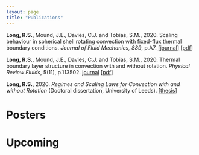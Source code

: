 ```yaml
---
layout: page
title: "Publications"
---
```


**Long, R.S.**, Mound, J.E., Davies, C.J. and Tobias, S.M., 2020. Scaling behaviour in spherical shell rotating convection with fixed-flux thermal boundary conditions. _Journal of Fluid Mechanics, 889_, p.A7. [\[journal\]](https://www.cambridge.org/core/journals/journal-of-fluid-mechanics/article/abs/scaling-behaviour-in-spherical-shell-rotating-convection-with-fixedflux-thermal-boundary-conditions/3814D98FFAD6DF668330CCAD11F73785) [\[pdf\]](https://eprints.whiterose.ac.uk/155596/1/main.pdf)

**Long, R.S.**, Mound, J.E., Davies, C.J. and Tobias, S.M., 2020. Thermal boundary layer structure in convection with and without rotation. _Physical Review Fluids_, 5(11), p.113502. [journal](https://journals.aps.org/prfluids/abstract/10.1103/PhysRevFluids.5.113502) [\[pdf\]](https://eprints.whiterose.ac.uk/168188/7/PhysRevFluids.5.113502.pdf)

**Long, R.S.**, 2020. 
_Regimes and Scaling Laws for Convection with and without Rotation_ (Doctoral dissertation, University of Leeds). [\[thesis\]](https://etheses.whiterose.ac.uk/28603/2/Long_COMPUTING_thesis.pdf)

# Posters

# Upcoming
